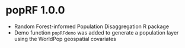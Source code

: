 # popRF 1.0.0

* Random Forest-informed Population Disaggregation R package
* Demo function `popRFdemo` was added to generate a population layer using the WorldPop geospatial covariates
